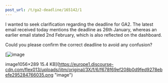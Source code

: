```yaml
---
post_url: /t/ga2-deadline/165142/1
---
```

I wanted to seek clarification regarding the deadline for GA2. The latest email received today mentions the deadline as 26th January, whereas an earlier email stated 2nd February, which is also reflected on the dashboard.

Could you please confirm the correct deadline to avoid any confusion?  

[![image](https://europe1.discourse-cdn.com/flex013/uploads/iitm/optimized/3X/f/6/f678f69ef208b0d9fed9278ebefe295284766035_2_690x188.png)

image1056×289 15.4 KB](https://europe1.discourse-cdn.com/flex013/uploads/iitm/original/3X/f/6/f678f69ef208b0d9fed9278ebefe295284766035.png "image")